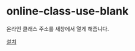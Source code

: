 # online-class-use-blank

온라인 클래스 주소를 새창에서 열게 해줍니다.

[설치](https://raw.githubusercontent.com/green1052/online-class-use-blank/main/online-class-use-blank.user.js)

